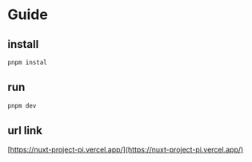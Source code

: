 # Guide

## install

```bash
pnpm instal
```

## run

```bash
pnpm dev
```

## url link

[https://nuxt-project-pi.vercel.app/](https://nuxt-project-pi.vercel.app/)
